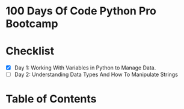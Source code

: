 # 100 Days Of Code Python Pro Bootcamp

# Checklist
- [x] Day 1: Working With Variables in Python to Manage Data.
- [ ] Day 2: Understanding Data Types And How To Manipulate Strings

# Table of Contents

